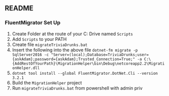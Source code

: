## README

### FluentMigrator Set Up
1. Create Folder at the route of your C: Drive named `Scripts`
1. Add `Scripts` to your PATH
1. Create file `migrateTriviaDrunks.bat`
1. Insert the following into the above file `dotnet-fm migrate -p SqlServer2016 -c "Server=(local);Database=TriviaDrunks;user={askAdam};password={askAdam};Trusted_Connection=True;" -a C:\{AddRestOfYourPath}\MigrationHelper\bin\Debug\netcoreapp2.2\MigrationHelper.dll`
1. `dotnet tool install --global FluentMigrator.DotNet.Cli --version 3.2.1`
1. Build the `MigrationHelper` project
1. Run `migrateTriviaDrunks.bat` from powershell with admin priv